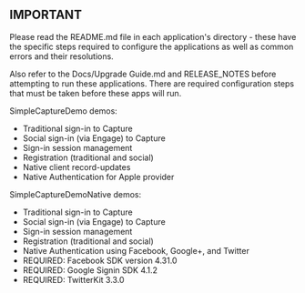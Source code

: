 ## IMPORTANT

Please read the README.md file in each application's directory - these have the specific steps required to configure the applications as well as common errors and their resolutions.

Also refer to the Docs/Upgrade Guide.md and RELEASE_NOTES before attempting to run these applications.  There are required configuration steps that must be taken before these apps will run.

SimpleCaptureDemo demos:
- Traditional sign-in to Capture
- Social sign-in (via Engage) to Capture
- Sign-in session management
- Registration (traditional and social)
- Native client record-updates
- Native Authentication for Apple provider

SimpleCaptureDemoNative demos:
- Traditional sign-in to Capture
- Social sign-in (via Engage) to Capture
- Sign-in session management
- Registration (traditional and social)
- Native Authentication using Facebook, Google+, and Twitter
- REQUIRED: Facebook SDK version 4.31.0
- REQUIRED: Google Signin SDK 4.1.2
- REQUIRED: TwitterKit 3.3.0

